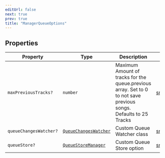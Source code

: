 ```yaml
---
editUrl: false
next: true
prev: true
title: "ManagerQueueOptions"
---
```


## Properties

| Property | Type | Description | Defined in |
| ------ | ------ | ------ | ------ |
| `maxPreviousTracks?` | `number` | Maximum Amount of tracks for the queue.previous array. Set to 0 to not save previous songs. Defaults to 25 Tracks | [src/structures/Types/Queue.ts:24](https://github.com/appujet/lavalink-client/blob/4880e032861893b27e80b7c2d6c36639afbb3479/src/structures/Types/Queue.ts#L24) |
| `queueChangesWatcher?` | [`QueueChangesWatcher`](/api/interfaces/queuechangeswatcher/) | Custom Queue Watcher class | [src/structures/Types/Queue.ts:28](https://github.com/appujet/lavalink-client/blob/4880e032861893b27e80b7c2d6c36639afbb3479/src/structures/Types/Queue.ts#L28) |
| `queueStore?` | [`QueueStoreManager`](/api/interfaces/queuestoremanager/) | Custom Queue Store option | [src/structures/Types/Queue.ts:26](https://github.com/appujet/lavalink-client/blob/4880e032861893b27e80b7c2d6c36639afbb3479/src/structures/Types/Queue.ts#L26) |
